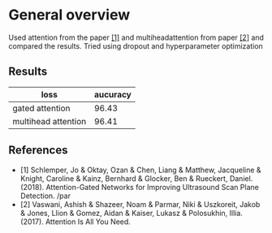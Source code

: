 # General overview
Used attention from the paper [[1]](#1) and multiheadattention from paper [[2]](#2) and compared the results. Tried using dropout and hyperparameter optimization 

## Results

loss  | aucuracy
--- | --- 
gated attention | 96.43 
multihead attention | 96.41

## References
- [1]</a> Schlemper, Jo & Oktay, Ozan & Chen, Liang & Matthew, Jacqueline & Knight, Caroline & Kainz, Bernhard & Glocker, Ben & Rueckert, Daniel. (2018). Attention-Gated Networks for Improving Ultrasound Scan Plane Detection. /par
- <a id="2">[2]</a> Vaswani, Ashish & Shazeer, Noam & Parmar, Niki & Uszkoreit, Jakob & Jones, Llion & Gomez, Aidan & Kaiser, Lukasz & Polosukhin, Illia. (2017). Attention Is All You Need. 
